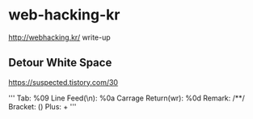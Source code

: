 # web-hacking-kr
http://webhacking.kr/ write-up

## Detour White Space
https://suspected.tistory.com/30

'''
Tab: %09
Line Feed(\n): %0a
Carrage Return(wr): %0d
Remark: /**/
Bracket: ()
Plus: +
'''
